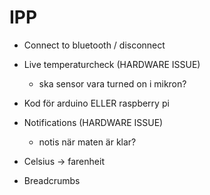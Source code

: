 # IPP

* Connect to bluetooth / disconnect

* Live temperaturcheck (HARDWARE ISSUE)
    - ska sensor vara turned on i mikron?
 
* Kod för arduino ELLER raspberry pi

* Notifications (HARDWARE ISSUE)
    - notis när maten är klar?

* Celsius -> farenheit

* Breadcrumbs
